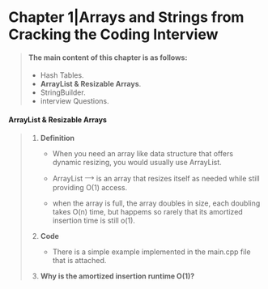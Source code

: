# Chapter 1|Arrays and Strings from Cracking the Coding Interview

> #### The main content of this chapter is as follows:
>
> - Hash Tables.
> - **ArrayList & Resizable Arrays**.
> - StringBuilder.
> - interview Questions.

#### ArrayList & Resizable Arrays

> 1.  **Definition**
>
>     - When you need an array like data structure that offers dynamic resizing, you would usually use ArrayList.
>
>     - ArrayList 𐃘 is an array that resizes itself as needed while still providing O(1) access.
>
>     - when the array is full, the array doubles in size, each doubling takes O(n) time, but happems so rarely that its amortized insertion time is still o(1).
>
> 2.  **Code**
>
>     - There is a simple example implemented in the main.cpp file that is attached.
>
> 3.  **Why is the amortized insertion runtime O(1)?**
